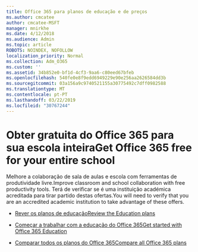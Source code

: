 ```yaml
---
title: Office 365 para planos de educação e de preços
ms.author: cmcatee
author: cmcatee-MSFT
manager: mnirkhe
ms.date: 4/12/2018
ms.audience: Admin
ms.topic: article
ROBOTS: NOINDEX, NOFOLLOW
localization_priority: Normal
ms.collection: Adm_O365
ms.custom: ''
ms.assetid: 34b852e0-bf1d-4cf3-9aa6-c80eed67bfeb
ms.openlocfilehash: 540fe0e8f9edd6949229e90e256aa2626584dd3b
ms.sourcegitcommit: 03a156a9c9740521155a30775492c7dff0982588
ms.translationtype: MT
ms.contentlocale: pt-PT
ms.lasthandoff: 03/22/2019
ms.locfileid: "30767244"
---
```

# <a name="get-office-365-free-for-your-entire-school"></a><span data-ttu-id="e5e56-102">Obter gratuita do Office 365 para sua escola inteira</span><span class="sxs-lookup"><span data-stu-id="e5e56-102">Get Office 365 free for your entire school</span></span>

<span data-ttu-id="e5e56-103">Melhore a colaboração de sala de aulas e escola com ferramentas de produtividade livre.</span><span class="sxs-lookup"><span data-stu-id="e5e56-103">Improve classroom and school collaboration with free productivity tools.</span></span> <span data-ttu-id="e5e56-104">Terá de verificar se é uma instituição académica acreditada para tirar partido destas ofertas.</span><span class="sxs-lookup"><span data-stu-id="e5e56-104">You will need to verify that you are an accredited academic institution to take advantage of these offers.</span></span>
  
- [<span data-ttu-id="e5e56-105">Rever os planos de educação</span><span class="sxs-lookup"><span data-stu-id="e5e56-105">Review the Education plans</span></span>](https://products.office.com/academic/compare-office-365-education-plans)
    
- [<span data-ttu-id="e5e56-106">Começar a trabalhar com a educação do Office 365</span><span class="sxs-lookup"><span data-stu-id="e5e56-106">Get started with Office 365 Education</span></span>](https://support.office.com/article/ab02abe5-a1ee-458c-b749-5b44416ccf1)
    
- [<span data-ttu-id="e5e56-107">Comparar todos os planos do Office 365</span><span class="sxs-lookup"><span data-stu-id="e5e56-107">Compare all Office 365 plans</span></span>](https://products.office.com/business/compare-more-office-365-for-business-plans)
    

